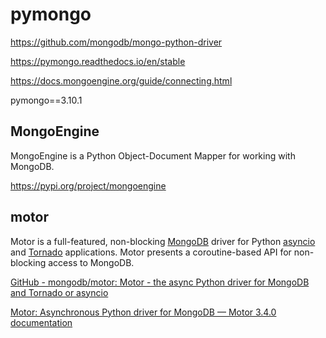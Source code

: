 # pymongo

https://github.com/mongodb/mongo-python-driver

https://pymongo.readthedocs.io/en/stable

https://docs.mongoengine.org/guide/connecting.html

pymongo==3.10.1

## MongoEngine

MongoEngine is a Python Object-Document Mapper for working with MongoDB.

https://pypi.org/project/mongoengine

## motor

Motor is a full-featured, non-blocking [MongoDB](http://mongodb.org/) driver for Python [asyncio](https://docs.python.org/3/library/asyncio.html) and [Tornado](http://tornadoweb.org/) applications. Motor presents a coroutine-based API for non-blocking access to MongoDB.

[GitHub - mongodb/motor: Motor - the async Python driver for MongoDB and Tornado or asyncio](https://github.com/mongodb/motor)

[Motor: Asynchronous Python driver for MongoDB — Motor 3.4.0 documentation](https://motor.readthedocs.io/en/stable/)
